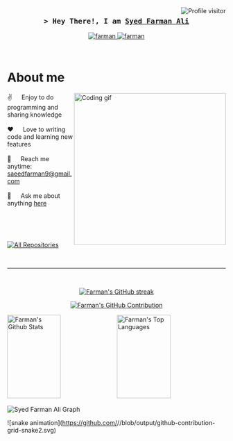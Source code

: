 


<a href="https://komarev.com/ghpvc/?username=farman9">
  <img align="right" src="https://komarev.com/ghpvc/?username=farman9&label=Visitors&color=0e75b6&style=flat" alt="Profile visitor" />
</a>




<!-- Intro  -->
<h3 align="center">
        <samp>&gt; Hey There!, I am
                <b><a target="_blank" href="https://www.linkedin.com/in/farman9/">Syed Farman Ali</a></b>
        </samp>
</h3>




<p align="center">
 
 <a href="https://www.linkedin.com/in/farman9/" target="_blank">
  <img src="https://img.shields.io/badge/LinkedIn-0077B5?style=for-the-badge&logo=linkedin&logoColor=white" alt="farman"/>
 </a>
 <!-- <a href="https://dev.to/alsiam" target="_blank">
  <img src="https://img.shields.io/badge/dev.to-0A0A0A?style=for-the-badge&logo=dev.to&logoColor=white" alt="alsiam" />
 </a>
 <a href="https://twitter.com/_alsiam" target="_blank">
  <img src="https://img.shields.io/badge/Twitter-1DA1F2?style=for-the-badge&logo=twitter&logoColor=white" />
 </a> -->
 <a href="https://instagram.com/syeedfarmanali" target="_blank">
  <img src="https://img.shields.io/badge/Instagram-fe4164?style=for-the-badge&logo=instagram&logoColor=white" alt="farman" />
 </a> 

</p>
<br />

<!-- About Section -->
 # About me
 
<p>
 <img align="right" width="350" src="/assets/programmer.gif" alt="Coding gif" />
  
 ✌️ &emsp; Enjoy to do programming and sharing knowledge <br/><br/>
 ❤️ &emsp; Love to writing code and learning new features<br/><br/>
 📧 &emsp; Reach me anytime: saeedfarman9@gmail.com<br/><br/>
 💬 &emsp; Ask me about anything [here](https://github.com/farman9/farman9/issues)

</p>

<br/>
<br/>
<br/>




<p align="left">
  <a href="https://github.com/farman9?tab=repositories" target="_blank"><img alt="All Repositories" title="All Repositories" src="https://img.shields.io/badge/-All%20Repos-2962FF?style=for-the-badge&logo=koding&logoColor=white"/></a>
</p>

<br/>
<hr/>
<br/>

<p align="center">
  <a href="https://github.com/farman9">
    <img src="https://github-readme-streak-stats.herokuapp.com/?user=farman9&theme=radical&border=7F3FBF&background=0D1117" alt="Farman's GitHub streak"/>
  </a>
</p>

<p align="center">
  <a href="https://github.com/farman9">
    <img src="https://github-profile-summary-cards.vercel.app/api/cards/profile-details?username=farman9&theme=radical" alt="Farman's GitHub Contribution"/>
  </a>
</p>

<a> 
    <a href="https://github.com/farman9"><img alt="Farman's Github Stats" src="https://denvercoder1-github-readme-stats.vercel.app/api?username=farman9&show_icons=true&count_private=true&theme=react&border_color=7F3FBF&bg_color=0D1117&title_color=F85D7F&icon_color=F8D866" height="192px" width="49.5%"/></a>
  <a href="https://github.com/farman9"><img alt="Farman's  Top Languages" src="https://denvercoder1-github-readme-stats.vercel.app/api/top-langs/?username=farman9&langs_count=8&layout=compact&theme=react&border_color=7F3FBF&bg_color=0D1117&title_color=F85D7F&icon_color=F8D866" height="192px" width="49.5%"/></a>
  <br/>
</a>


![Syed Farman Ali Graph](https://github-readme-activity-graph.vercel.app/graph?username=farman9&custom_title=Syed%20Farman%20Ali's%20GitHub%20Activity%20Graph&bg_color=0D1117&color=7F3FBF&line=7F3FBF&point=7F3FBF&area_color=FFFFFF&title_color=FFFFFF&area=true)

![snake animation](https://github.com/<seu farman9>/<seu farman9>/blob/output/github-contribution-grid-snake2.svg)


